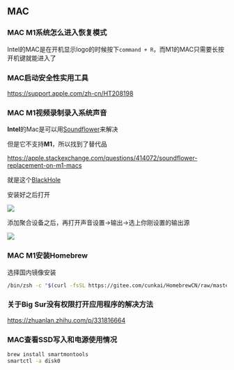 ## MAC

### MAC M1系统怎么进入恢复模式

Intel的MAC是在开机显示logo的时候按下`command + R`，而M1的MAC只需要长按开机键就能进入了



### MAC启动安全性实用工具

https://support.apple.com/zh-cn/HT208198



### MAC M1视频录制录入系统声音

**Intel**的Mac是可以用[Soundflower](https://github.com/mattingalls/Soundflower/releases/tag/2.0b2)来解决

但是它不支持**M1**，所以找到了替代品

https://apple.stackexchange.com/questions/414072/soundflower-replacement-on-m1-macs

就是这个[BlackHole](https://existential.audio/blackhole/)

安装好之后打开

![](https://image.youyinnn.top/20210425192156.png)

添加聚合设备之后，再打开声音设置->输出->选上你刚设置的输出源

![](https://image.youyinnn.top/20210425192756.png)

### MAC M1安装Homebrew

选择国内镜像安装

``` bash
/bin/zsh -c "$(curl -fsSL https://gitee.com/cunkai/HomebrewCN/raw/master/Homebrew.sh)"
```



### 关于Big Sur没有权限打开应用程序的解决方法

https://zhuanlan.zhihu.com/p/331816664



### MAC查看SSD写入和电源使用情况

``` bash
brew install smartmontools
smartctl -a disk0
```

